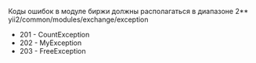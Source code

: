 Коды ошибок в модуле биржи должны располагаться в диапазоне 2**   
yii2/common/modules/exchange/exception

* 201 - CountException
* 202 - MyException
* 203 - FreeException
